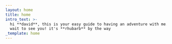 ```yaml
---
layout: home
title: home
intro_text: >-
  hi **david**, this is your easy guide to having an adventure with me. i can't
  wait to see you! it's **rhubarb** by the way
_template: home
---
```


